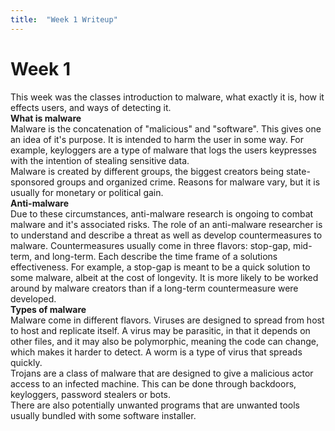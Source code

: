 ```yaml
---
title:  "Week 1 Writeup"
---
```


# Week 1

This week was the classes introduction to malware, what exactly it is, how it effects users, and ways of detecting it.  
**What is malware**  
Malware is the concatenation of "malicious" and "software". This gives one an idea of it's purpose. It is intended to harm the user in some way. For example, keyloggers are a type of malware that logs the users keypresses with the intention of stealing sensitive data.  
Malware is created by different groups, the biggest creators being state-sponsored groups and organized crime. Reasons for malware vary, but it is usually for monetary or political gain.  
**Anti-malware**  
Due to these circumstances, anti-malware research is ongoing to combat malware and it's associated risks. The role of an anti-malware researcher is to understand and describe a threat as well as develop countermeasures to malware. Countermeasures usually come in three flavors: stop-gap, mid-term, and long-term. Each describe the time frame of a solutions effectiveness. For example, a stop-gap is meant to be a quick solution to some malware, albeit at the cost of longevity. It is more likely to be worked around by malware creators than if a long-term countermeasure were developed.  
**Types of malware**  
Malware come in different flavors. Viruses are designed to spread from host to host and replicate itself. A virus may be parasitic, in that it depends on other files, and it may also be polymorphic, meaning the code can change, which makes it harder to detect. A worm is a type of virus that spreads quickly.  
Trojans are a class of malware that are designed to give a malicious actor access to an infected machine. This can be done through backdoors, keyloggers, password stealers or bots.  
There are also potentially unwanted programs that are unwanted tools usually bundled with some software installer.  

